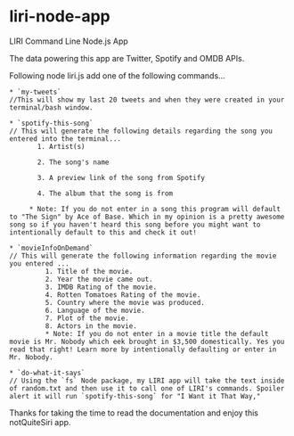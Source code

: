 # liri-node-app
LIRI Command Line Node.js App

 The data powering this app are Twitter, Spotify and OMDB APIs.

Following node liri.js add one of the following commands...

    * `my-tweets`
    //This will show my last 20 tweets and when they were created in your terminal/bash window.

    * `spotify-this-song`
    // This will generate the following details regarding the song you entered into the terminal...
           1. Artist(s)

           2. The song's name

           3. A preview link of the song from Spotify

           4. The album that the song is from

         * Note: If you do not enter in a song this program will default to "The Sign" by Ace of Base. Which in my opinion is a pretty awesome song so if you haven't heard this song before you might want to intentionally default to this and check it out!

    * `movieInfoOnDemand`
    // This will generate the following information regarding the movie you entered ...
             1. Title of the movie.
             2. Year the movie came out.
             3. IMDB Rating of the movie.
             4. Rotten Tomatoes Rating of the movie.
             5. Country where the movie was produced.
             6. Language of the movie.
             7. Plot of the movie.
             8. Actors in the movie.
             * Note: If you do not enter in a movie title the default movie is Mr. Nobody which eek brought in $3,500 domestically. Yes you read that right! Learn more by intentionally defaulting or enter in Mr. Nobody.

    * `do-what-it-says`
    // Using the `fs` Node package, my LIRI app will take the text inside of random.txt and then use it to call one of LIRI's commands. Spoiler alert it will run `spotify-this-song` for "I Want it That Way,"

  Thanks for taking the time to read the documentation and enjoy this notQuiteSiri app.



